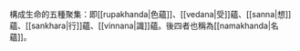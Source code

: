 構成生命的五種聚集：即[[rupakhanda|色蘊]]、[[vedana|受]]蘊、[[sanna|想]]蘊、[[sankhara|行]]蘊、[[vinnana|識]]蘊。後四者也稱為[[namakhanda|名蘊]]。